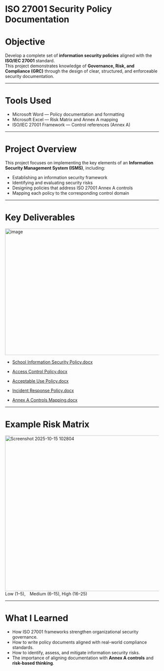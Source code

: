 
# ISO 27001 Security Policy Documentation  

# Objective  
Develop a complete set of **information security policies** aligned with the **ISO/IEC 27001** standard.  
This project demonstrates knowledge of **Governance, Risk, and Compliance (GRC)** through the design of clear, structured, and enforceable security documentation.

---

# Tools Used  
- Microsoft Word — Policy documentation and formatting  
- Microsoft Excel — Risk Matrix and Annex A mapping  
- ISO/IEC 27001 Framework — Control references (Annex A)

---

# Project Overview  
This project focuses on implementing the key elements of an **Information Security Management System (ISMS)**, including:  
- Establishing an information security framework  
- Identifying and evaluating security risks  
- Designing policies that address ISO 27001 Annex A controls  
- Mapping each policy to the corresponding control domain  

---

# Key Deliverables  
<img width="1164" height="413" alt="image" src="https://github.com/user-attachments/assets/b6457058-4058-40d0-8291-2ab969054649" />

- [School Information Security Policy.docx](https://github.com/user-attachments/files/22915388/School.Information.Security.Policy.docx)
  
- [Access Control Policy.docx](https://github.com/user-attachments/files/22915394/Access.Control.Policy.docx)

- [Acceptable Use Policy.docx](https://github.com/user-attachments/files/22915397/Acceptable.Use.Policy.docx)

- [Incident Response Policy.docx](https://github.com/user-attachments/files/22915399/Incident.Response.Policy.docx)

- [Annex A Controls Mapping.docx](https://github.com/user-attachments/files/22915400/Annex.A.Controls.Mapping.docx)

---

# Example Risk Matrix  
<img width="1131" height="508" alt="Screenshot 2025-10-15 102804" src="https://github.com/user-attachments/assets/0fb67866-8647-4c5e-8127-02076ac7dafc" />
Low (1–5), Medium (6–15), High (16–25)

---

# What I Learned  
- How ISO 27001 frameworks strengthen organizational security governance.  
- How to write policy documents aligned with real-world compliance standards.  
- How to identify, assess, and mitigate information security risks.  
- The importance of aligning documentation with **Annex A controls** and **risk-based thinking**.  
